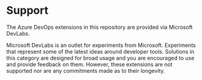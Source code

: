 # Support

The Azure DevOps extensions in this repository are provided via Microsoft
DevLabs.

Microsoft DevLabs is an outlet for experiments from Microsoft. Experiments that
represent some of the latest ideas around developer tools. Solutions in this
category are designed for broad usage and you are encouraged to use and provide
feedback on them. However, these extensions are not supported nor are any
commitments made as to their longevity.
